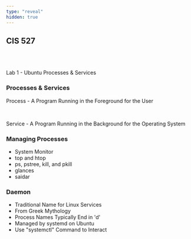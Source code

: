 ```yaml
---
type: "reveal"
hidden: true
---
```

<section>
	<h2>CIS 527</h2><br><br><p>Lab 1 - Ubuntu Processes & Services</p>
</section>
<section>
  <h3>Processes & Services</h3>
  <p>Process - A Program Running in the Foreground for the User</p>
  <br>
  <p>Service - A Program Running in the Background for the Operating System</p>
</section>
<section>
  <h3>Managing Processes</h3>
  <ul>
    <li>System Monitor</li>
    <li>top and htop</li>
    <li>ps, pstree, kill, and pkill</li>
    <li>glances</li>
    <li>saidar</li>
  </ul>
</section>
<section>
  <h3>Daemon</h3>
  <ul>
    <li>Traditional Name for Linux Services</li>
    <li>From Greek Mythology</li>
    <li>Process Names Typically End in 'd'</li>
    <li>Managed by systemd on Ubuntu</li>
    <li>Use "systemctl" Command to Interact</li>
  </ul>
</section>
